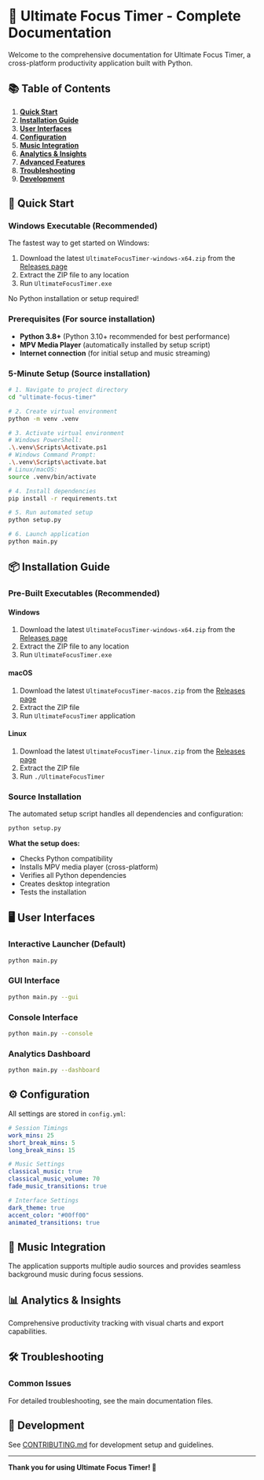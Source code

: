# 🎯 Ultimate Focus Timer - Complete Documentation

Welcome to the comprehensive documentation for Ultimate Focus Timer, a cross-platform productivity application built with Python.

## 📚 Table of Contents

1. **[Quick Start](#-quick-start)**
2. **[Installation Guide](#-installation-guide)**
3. **[User Interfaces](#-user-interfaces)**
4. **[Configuration](#-configuration)**
5. **[Music Integration](#-music-integration)**
6. **[Analytics & Insights](#-analytics--insights)**
7. **[Advanced Features](#-advanced-features)**
8. **[Troubleshooting](#-troubleshooting)**
9. **[Development](#-development)**

## 🚀 Quick Start

### Windows Executable (Recommended)

The fastest way to get started on Windows:

1. Download the latest `UltimateFocusTimer-windows-x64.zip` from the [Releases page](https://github.com/ahmelkholy/ultimate-focus-timer/releases)
2. Extract the ZIP file to any location
3. Run `UltimateFocusTimer.exe`

No Python installation or setup required!

### Prerequisites (For source installation)

- **Python 3.8+** (Python 3.10+ recommended for best performance)
- **MPV Media Player** (automatically installed by setup script)
- **Internet connection** (for initial setup and music streaming)

### 5-Minute Setup (Source installation)

```bash
# 1. Navigate to project directory
cd "ultimate-focus-timer"

# 2. Create virtual environment
python -m venv .venv

# 3. Activate virtual environment
# Windows PowerShell:
.\.venv\Scripts\Activate.ps1
# Windows Command Prompt:  
.\.venv\Scripts\activate.bat
# Linux/macOS:
source .venv/bin/activate

# 4. Install dependencies
pip install -r requirements.txt

# 5. Run automated setup
python setup.py

# 6. Launch application
python main.py
```

## 📦 Installation Guide

### Pre-Built Executables (Recommended)

#### Windows

1. Download the latest `UltimateFocusTimer-windows-x64.zip` from the [Releases page](https://github.com/ahmelkholy/ultimate-focus-timer/releases)
2. Extract the ZIP file to any location
3. Run `UltimateFocusTimer.exe`

#### macOS

1. Download the latest `UltimateFocusTimer-macos.zip` from the [Releases page](https://github.com/ahmelkholy/ultimate-focus-timer/releases)
2. Extract the ZIP file
3. Run `UltimateFocusTimer` application

#### Linux

1. Download the latest `UltimateFocusTimer-linux.zip` from the [Releases page](https://github.com/ahmelkholy/ultimate-focus-timer/releases)
2. Extract the ZIP file
3. Run `./UltimateFocusTimer`

### Source Installation

The automated setup script handles all dependencies and configuration:

```bash
python setup.py
```

**What the setup does:**

- Checks Python compatibility
- Installs MPV media player (cross-platform)
- Verifies all Python dependencies
- Creates desktop integration
- Tests the installation

## 🖥️ User Interfaces

### Interactive Launcher (Default)

```bash
python main.py
```

### GUI Interface

```bash
python main.py --gui
```

### Console Interface

```bash
python main.py --console
```

### Analytics Dashboard

```bash
python main.py --dashboard
```

## ⚙️ Configuration

All settings are stored in `config.yml`:

```yaml
# Session Timings
work_mins: 25
short_break_mins: 5
long_break_mins: 15

# Music Settings
classical_music: true
classical_music_volume: 70
fade_music_transitions: true

# Interface Settings
dark_theme: true
accent_color: "#00ff00"
animated_transitions: true
```

## 🎵 Music Integration

The application supports multiple audio sources and provides seamless background music during focus sessions.

## 📊 Analytics & Insights

Comprehensive productivity tracking with visual charts and export capabilities.

## 🛠️ Troubleshooting

### Common Issues

For detailed troubleshooting, see the main documentation files.

## 🔧 Development

See [CONTRIBUTING.md](CONTRIBUTING.md) for development setup and guidelines.

---

**Thank you for using Ultimate Focus Timer! 🎯**

